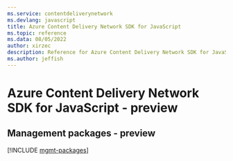 ```yaml
---
ms.service: contentdeliverynetwork
ms.devlang: javascript
title: Azure Content Delivery Network SDK for JavaScript
ms.topic: reference
ms.data: 08/05/2022
author: xirzec
description: Reference for Azure Content Delivery Network SDK for JavaScript
ms.author: jeffish
---
```

# Azure Content Delivery Network SDK for JavaScript - preview

## Management packages - preview
[!INCLUDE [mgmt-packages](content-delivery-network-mgmt-index.md)]